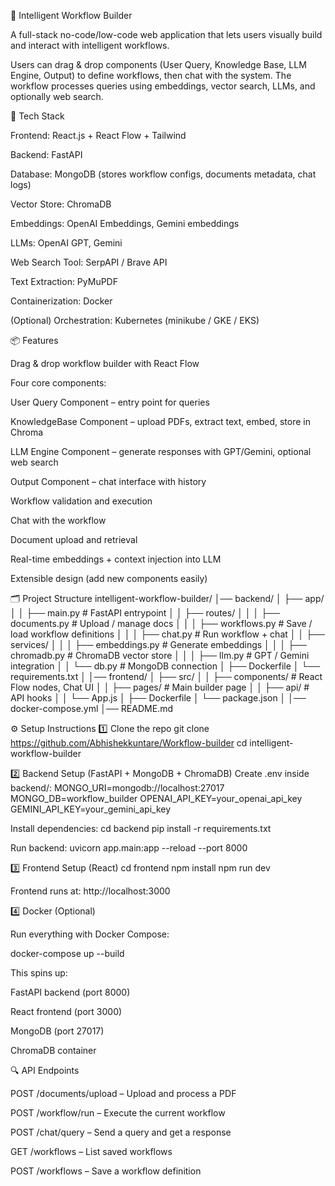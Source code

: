 🧩 Intelligent Workflow Builder

A full-stack no-code/low-code web application that lets users visually build and interact with intelligent workflows.

Users can drag & drop components (User Query, Knowledge Base, LLM Engine, Output) to define workflows, then chat with the system. The workflow processes queries using embeddings, vector search, LLMs, and optionally web search.

🚀 Tech Stack

Frontend: React.js + React Flow + Tailwind

Backend: FastAPI

Database: MongoDB (stores workflow configs, documents metadata, chat logs)

Vector Store: ChromaDB

Embeddings: OpenAI Embeddings, Gemini embeddings

LLMs: OpenAI GPT, Gemini

Web Search Tool: SerpAPI / Brave API

Text Extraction: PyMuPDF

Containerization: Docker

(Optional) Orchestration: Kubernetes (minikube / GKE / EKS)

📦 Features

Drag & drop workflow builder with React Flow

Four core components:

User Query Component – entry point for queries

KnowledgeBase Component – upload PDFs, extract text, embed, store in Chroma

LLM Engine Component – generate responses with GPT/Gemini, optional web search

Output Component – chat interface with history

Workflow validation and execution

Chat with the workflow

Document upload and retrieval

Real-time embeddings + context injection into LLM

Extensible design (add new components easily)

🗂️ Project Structure
intelligent-workflow-builder/
│── backend/
│   ├── app/
│   │   ├── main.py              # FastAPI entrypoint
│   │   ├── routes/
│   │   │   ├── documents.py     # Upload / manage docs
│   │   │   ├── workflows.py     # Save / load workflow definitions
│   │   │   ├── chat.py          # Run workflow + chat
│   │   ├── services/
│   │   │   ├── embeddings.py    # Generate embeddings
│   │   │   ├── chromadb.py      # ChromaDB vector store
│   │   │   ├── llm.py           # GPT / Gemini integration
│   │   └── db.py                # MongoDB connection
│   ├── Dockerfile
│   └── requirements.txt
│
│── frontend/
│   ├── src/
│   │   ├── components/          # React Flow nodes, Chat UI
│   │   ├── pages/               # Main builder page
│   │   ├── api/                 # API hooks
│   │   └── App.js
│   ├── Dockerfile
│   └── package.json
│
│── docker-compose.yml
│── README.md

⚙️ Setup Instructions
1️⃣ Clone the repo
git clone https://github.com/Abhishekkuntare/Workflow-builder
cd intelligent-workflow-builder

2️⃣ Backend Setup (FastAPI + MongoDB + ChromaDB)
Create .env inside backend/:
MONGO_URI=mongodb://localhost:27017
MONGO_DB=workflow_builder
OPENAI_API_KEY=your_openai_api_key
GEMINI_API_KEY=your_gemini_api_key

Install dependencies:
cd backend
pip install -r requirements.txt

Run backend:
uvicorn app.main:app --reload --port 8000

3️⃣ Frontend Setup (React)
cd frontend
npm install
npm run dev


Frontend runs at: http://localhost:3000

4️⃣ Docker (Optional)

Run everything with Docker Compose:

docker-compose up --build


This spins up:

FastAPI backend (port 8000)

React frontend (port 3000)

MongoDB (port 27017)

ChromaDB container


🔍 API Endpoints

POST /documents/upload – Upload and process a PDF

POST /workflow/run – Execute the current workflow

POST /chat/query – Send a query and get a response

GET /workflows – List saved workflows

POST /workflows – Save a workflow definition

